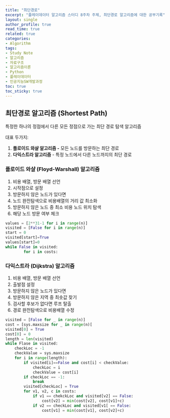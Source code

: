 ```yaml
---
title: "최단경로"
excerpt: "플레이데이터 알고리즘 스터디 8주차 주제, 최단경로 알고리즘에 대한 공부기록"
layout: single
author_profile: true
read_time: true
related: true
categories:
- Algorithm
tags:
- Study Note
- 알고리즘
- 자료구조
- 알고리즘이론
- Python
- 플레이데이터
- 인공지능SW개발과정
toc: true
toc_sticky: true
---
```




## 최단경로 알고리즘 (Shortest Path)

특정한 하나의 정점에서 다른 모든 정점으로 가는 최단 경로 탐색 알고리즘

대표 두가지:

1. **플로이드 와샬 알고리즘 -** 모든 노드를 방문하는 최단 경로
2. **다익스트라 알고리즘** - 특정 노드에서 다른 노드까지의 최단 경로

### 플로이드 와샬 (Floyd-Warshall) 알고리즘

1. 비용 배열, 방문 배열 선언
2. 시작점으로 설정
3. 방문하지 않은 노드가 있다면
4. 노드 완전탐색으로 비용배열의 거리 값 최소화
5. 방문하지 않은 노드 중 최소 비용 노드 위치 탐색
6. 해당 노드 방문 여부 체크

```python
values = [2**31-1 for i in range(n)]
visited = [False for i in range(n)]
start = 0
visited[start]=True
values[start]=0
while False in visited:
		for i in costs:
```

### 다익스트라 (Dijkstra) 알고리즘

1. 비용 배열, 방문 배열 선언
2. 출발점 설정
3. 방문하지 않은 노드가 있다면
4. 방문하지 않은 지역 중 최솟값 찾기
5. 검사할 후보가 없다면 루프 탈출
6. 경로 완전탐색으로 비용배열 수정

```python
visited = [False for _ in range(n)]
cost = [sys.maxsize for _ in range(n)[
visited[0] = True
cost[0] = 0
length = len(visited)
while Flase in visited:
	checkLoc = -1
	checkValue = sys.maxsize
	for i in range(length):
		if visited[i]==False and cost[i] < checkValue:
			checkLoc = i
			checkValue = cost[i]
		if checkLoc == -1:
			break
		visited[checkLoc] = True
		for v1, v2, c in costs:
			if v1 == chekckLoc and visited[v2] == False:
				cost[v2] = min(cost[v2], cost[v1]+c)
			if v2 == checkLoc and visited[v1[ == False:
				cost[v1] = min(cost[v1], cost[v2]+c)
```
